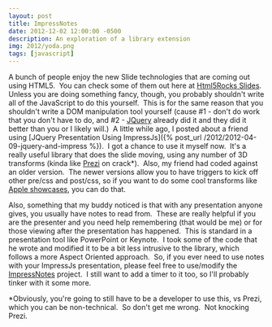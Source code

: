 ```yaml
---
layout: post
title: ImpressNotes
date: 2012-12-02 12:00:00 -0500
description: An exploration of a library extension
img: 2012/yoda.png
tags: [javascript]
---
```


A bunch of people enjoy the new Slide technologies that are coming out using HTML5.  You can check some of them out here at [Html5Rocks Slides](http://www.html5rocks.com/en/slides).  Unless you are doing something fancy, though, you probably shouldn't write all of the JavaScript to do this yourself.  This is for the same reason that you shouldn't write a DOM manipulation tool yourself (cause #1 - don't do work that you don't have to do, and #2 - [JQuery](http://jquery.com/) already did it and they did it better than you or I likely will.)  A little while ago, I posted about a friend using [JQuery Presentation Using ImpressJs]({% post_url /2012/2012-04-09-jquery-and-impress %}).  I got a chance to use it myself now.  It's a really useful library that does the slide moving, using any number of 3D transforms (kinda like [Prezi](http://prezi.com/) on crack*).  Also, my friend had coded against an older version.  The newer versions allow you to have triggers to kick off other pre/css and post/css, so if you want to do some cool transforms like [Apple showcases](http://www.apple.com/html5/showcase/transitions/), you can do that.

Also, something that my buddy noticed is that with any presentation anyone gives, you usually have notes to read from.  These are really helpful if you are the presenter and you need help remembering (that would be me) or for those viewing after the presentation has happened.  This is standard in a presentation tool like PowerPoint or Keynote.  I took some of the code that he wrote and modified it to be a bit less intrusive to the library, which follows a more Aspect Oriented approach.  So, if you ever need to use notes with your ImpressJs presentation, please feel free to use/modify the [ImpressNotes](https://github.com/jlgrock/ImpressNotes) project.  I still want to add a timer to it too, so I'll probably tinker with it some more.

*Obviously, you're going to still have to be a developer to use this, vs Prezi, which you can be non-technical.  So don't get me wrong.  Not knocking Prezi.
